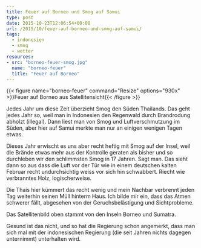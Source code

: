 ```yaml
---
title: Feuer auf Borneo und Smog auf Samui
type: post
date: 2015-10-23T12:06:54+00:00
url: /2015/10/feuer-auf-borneo-und-smog-auf-samui/
tags:
  - indonesien
  - smog
  - wetter
resources:
- src: "borneo-feuer-smog.jpg"
  name: "borneo-feuer"
  title: "Feuer auf Borneo"
---
```


{{< figure name="borneo-feuer" command="Resize" options="930x" >}}Feuer auf Borneo aus Satellitensicht{{< /figure >}}

Jedes Jahr um diese Zeit überzieht Smog den Süden Thailands. Das geht jedes Jahr so, weil man in Indonesien den Regenwald durch Brandrodung abholzt (illegal). Dann liest man von Smog und Luftverschmutzung im Süden, aber hier auf Samui merkte man nur an einigen wenigen Tagen etwas.

Dieses Jahr erwischt es uns aber recht heftig mit Smog auf der Insel, weil die Brände etwas mehr aus der Kontrolle geraten als bisher und so durchleben wir den schlimmsten Smog in 17 Jahren. Sagt man. Das sieht dann so aus dass die Luft vor der Tür wie in einem deutschen kalten Februar recht undurchsichtig weiss vor sich hin schwabbert. Riecht wie verbranntes Holz, logischerweise.

Die Thais hier kümmert das recht wenig und mein Nachbar verbrennt jeden Tag weiterhin seinen Müll hinterm Haus. Ich bilde mir ein, dass das Atmen schwerer fällt, abgesehen von der Geruchsbelästigung und Sichtprobleme.

Das Satellitenbild oben stammt von den Inseln Borneo und Sumatra.

Gesund ist das nicht, und so hat die Regierung schon angemerkt, dass man sich mal mit der indonesischen Regierung (die seit Jahren nichts dagegen unternimmt) unterhalten wird.
